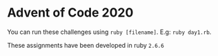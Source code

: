# Advent of Code 2020

You can run these challenges using `ruby [filename]`. E.g: `ruby day1.rb`.

These assignments have been developed in ruby `2.6.6`